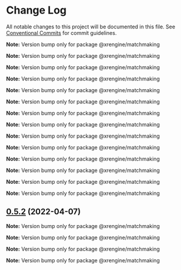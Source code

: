 # Change Log

All notable changes to this project will be documented in this file.
See [Conventional Commits](https://conventionalcommits.org) for commit guidelines.



**Note:** Version bump only for package @xrengine/matchmaking







**Note:** Version bump only for package @xrengine/matchmaking







**Note:** Version bump only for package @xrengine/matchmaking







**Note:** Version bump only for package @xrengine/matchmaking







**Note:** Version bump only for package @xrengine/matchmaking







**Note:** Version bump only for package @xrengine/matchmaking







**Note:** Version bump only for package @xrengine/matchmaking







**Note:** Version bump only for package @xrengine/matchmaking







**Note:** Version bump only for package @xrengine/matchmaking







**Note:** Version bump only for package @xrengine/matchmaking







**Note:** Version bump only for package @xrengine/matchmaking







**Note:** Version bump only for package @xrengine/matchmaking







**Note:** Version bump only for package @xrengine/matchmaking







**Note:** Version bump only for package @xrengine/matchmaking





## [0.5.2](https://github.com/XRFoundation/XREngine/compare/v0.5.1...v0.5.2) (2022-04-07)

**Note:** Version bump only for package @xrengine/matchmaking







**Note:** Version bump only for package @xrengine/matchmaking







**Note:** Version bump only for package @xrengine/matchmaking







**Note:** Version bump only for package @xrengine/matchmaking
